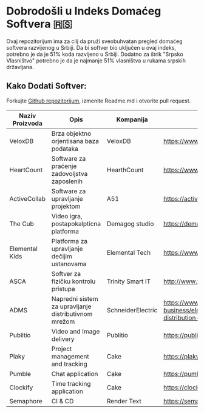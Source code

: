 # Dobrodošli u Indeks Domaćeg Softvera 🇷🇸

Ovaj repozitorijum ima za cilj da pruži sveobuhvatan pregled domaćeg softvera razvijenog u Srbiji. Da bi softver bio uključen u ovaj indeks, potrebno je da je 51% koda razvijeno u Srbiji.
Dodatno za štrik "Srpsko Vlasništvo" potrebno je da je najmanje 51% vlasništva u rukama srpskih državljana.

## Kako Dodati Softver:
Forkujte [Github repozitorijum](https://github.com/defufna/srpski_softver), izmenite Readme.md i otvorite pull request.

| Naziv Proizvoda | Opis | Kompanija | Veb stranica | Industrija | Srpsko Vlasništvo |
|--------------------------|------|---------------------|----------|-----------------------|-------------------|
|VeloxDB|Brza objektno orjentisana baza podataka|VeloxDB|<https://www.vlxdb.com>|Database|✔️|
|HeartCount|Software za praćenje zadovoljstva zaposlenih|HearthCount|<https://www.heartcount.com/>|HR|✔️|
|ActiveCollab|Software za upravljanje projektom|A51|<https://activecollab.com/>|Menadžment|✔️|
|The Cub|Video igra, postapokalpticna platforma|Demagog studio|<https://demagogstudio.com/The-Cub>|Video igra|✔️|
|Elemental Kids|Platforma za upravljanje dečijim ustanovama|Elemental Tech|<https://www.elemental-kids.com/>|Obrazovanje|✔️|
|ASCA|Softver za fizičku kontrolu pristupa|Trinity Smart IT|<http://www.trinitysmartit.com/products/asca/>|Physical security|✔️|
|ADMS|Napredni sistem za upravljanje distributivnom mrežom|SchneiderElectric|<https://www.se.com/rs/sr/work/solutions/for-business/electric-utilities/advanced-distribution-management-system-adms/>|Energy||
|Publitio|Video and Image delivery|Publitio|https://publit.io/|Media|✔️|
|Plaky|Project management and tracking|Cake|https://plaky.com/|Media||
|Pumble|Chat application|Cake|https://pumble.com/|Media||
|Clockify|Time tracking application|Cake|https://clockify.me/|Media||
|Semaphore|CI & CD|Render Text|https://semaphoreci.com/|Tehnology||

